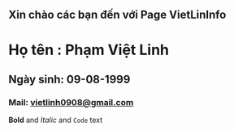 ## Xin chào các bạn đến với Page VietLinInfo


# Họ tên : Phạm Việt Linh
## Ngày sinh: 09-08-1999
### Mail: vietlinh0908@gmail.com



**Bold** and _Italic_ and `Code` text


